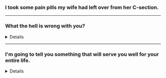 
### I took some pain pills my wife had left over from her C-section.

---

### What the hell is wrong with you? 

<details>

你到底是怎么回事？

</details>

---

### I'm going to tell you something that will serve you well for your entire life.

<details>

我来教你些受用一生的好东西

</details>
